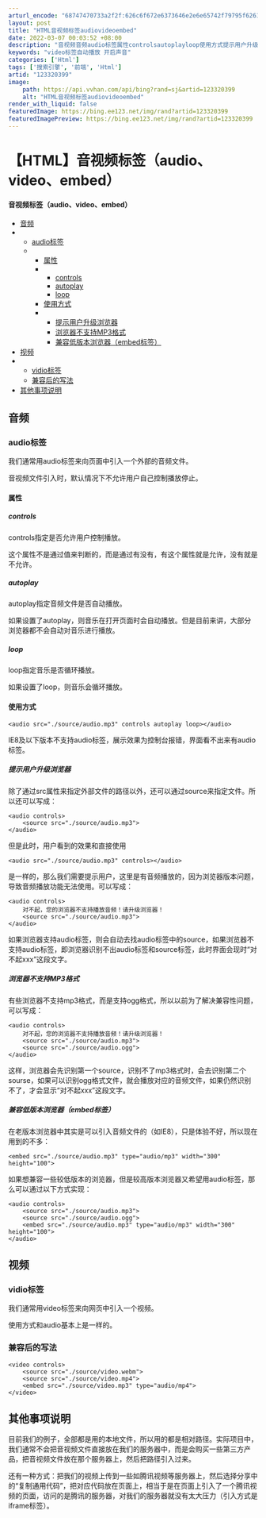 ```yaml
---
arturl_encode: "68747470733a2f2f:626c6f672e6373646e2e6e65742f79795f62617a696e67612f:61727469636c652f64657461696c732f313233333230333939"
layout: post
title: "HTML音视频标签audiovideoembed"
date: 2022-03-07 00:03:52 +08:00
description: "音视频音频audio标签属性controlsautoplayloop使用方式提示用户升级浏览器浏览器"
keywords: "video标签自动播放 开启声音"
categories: ['Html']
tags: ['搜索引擎', '前端', 'Html']
artid: "123320399"
image:
    path: https://api.vvhan.com/api/bing?rand=sj&artid=123320399
    alt: "HTML音视频标签audiovideoembed"
render_with_liquid: false
featuredImage: https://bing.ee123.net/img/rand?artid=123320399
featuredImagePreview: https://bing.ee123.net/img/rand?artid=123320399
---
```


# 【HTML】音视频标签（audio、video、embed）

#### 音视频标签（audio、video、embed）

* [音频](#_1)
* + [audio标签](#audio_2)
  + - [属性](#_5)
    - * [controls](#controls_6)
      * [autoplay](#autoplay_9)
      * [loop](#loop_12)
    - [使用方式](#_15)
    - * [提示用户升级浏览器](#_21)
      * [浏览器不支持MP3格式](#MP3_43)
      * [兼容低版本浏览器（embed标签）](#embed_54)
* [视频](#_69)
* + [vidio标签](#vidio_70)
  + [兼容后的写法](#_73)
* [其他事项说明](#_82)

## 音频

### audio标签

我们通常用audio标签来向页面中引入一个外部的音频文件。
  
音视频文件引入时，默认情况下不允许用户自己控制播放停止。

#### 属性

##### controls

controls指定是否允许用户控制播放。
  
这个属性不是通过值来判断的，而是通过有没有，有这个属性就是允许，没有就是不允许。

##### autoplay

autoplay指定音频文件是否自动播放。
  
如果设置了autoplay，则音乐在打开页面时会自动播放。但是目前来讲，大部分浏览器都不会自动对音乐进行播放。

##### loop

loop指定音乐是否循环播放。
  
如果设置了loop，则音乐会循环播放。

#### 使用方式

```
<audio src="./source/audio.mp3" controls autoplay loop></audio>

```

IE8及以下版本不支持audio标签，展示效果为控制台报错，界面看不出来有audio标签。

##### 提示用户升级浏览器

除了通过src属性来指定外部文件的路径以外，还可以通过source来指定文件。所以还可以写成：

```
<audio controls>
    <source src="./source/audio.mp3">
</audio>

```

但是此时，用户看到的效果和直接使用

```
<audio src="./source/audio.mp3" controls></audio>

```

是一样的，那么我们需要提示用户，这里是有音频播放的，因为浏览器版本问题，导致音频播放功能无法使用。可以写成：

```
<audio controls>
    对不起，您的浏览器不支持播放音频！请升级浏览器！
    <source src="./source/audio.mp3">
</audio>

```

如果浏览器支持audio标签，则会自动去找audio标签中的source，如果浏览器不支持audio标签，即浏览器识别不出audio标签和source标签，此时界面会现时“对不起xxx”这段文字。

##### 浏览器不支持MP3格式

有些浏览器不支持mp3格式，而是支持ogg格式，所以以前为了解决兼容性问题，可以写成：

```
<audio controls>
    对不起，您的浏览器不支持播放音频！请升级浏览器！
    <source src="./source/audio.mp3">
    <source src="./source/audio.ogg">
</audio>

```

这样，浏览器会先识别第一个source，识别不了mp3格式时，会去识别第二个sourse，如果可以识别ogg格式文件，就会播放对应的音频文件，如果仍然识别不了，才会显示“对不起xxx”这段文字。

##### 兼容低版本浏览器（embed标签）

在老版本浏览器中其实是可以引入音频文件的（如IE8），只是体验不好，所以现在用到的不多：

```
<embed src="./source/audio.mp3" type="audio/mp3" width="300" height="100">

```

如果想兼容一些较低版本的浏览器，但是较高版本浏览器又希望用audio标签，那么可以通过以下方式实现：

```
<audio controls>
    <source src="./source/audio.mp3">
    <source src="./source/audio.ogg">
    <embed src="./source/audio.mp3" type="audio/mp3" width="300" height="100">
</audio>

```

## 视频

### vidio标签

我们通常用video标签来向网页中引入一个视频。
  
使用方式和audio基本上是一样的。

### 兼容后的写法

```
<video controls>
    <source src="./source/video.webm">
    <source src="./source/video.mp4">
    <embed src="./source/video.mp3" type="audio/mp4">
</video>

```

## 其他事项说明

目前我们的例子，全部都是用的本地文件，所以用的都是相对路径。实际项目中，我们通常不会把音视频文件直接放在我们的服务器中，而是会购买一些第三方产品，把音视频文件放在那个服务器上，然后把路径引入过来。

还有一种方式：把我们的视频上传到一些如腾讯视频等服务器上，然后选择分享中的“复制通用代码”，把对应代码放在页面上，相当于是在页面上引入了一个腾讯视频的页面，访问的是腾讯的服务器，对我们的服务器就没有太大压力（引入方式是iframe标签）。